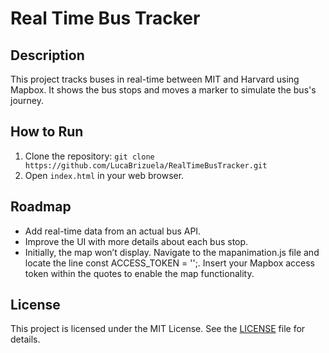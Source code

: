 # Real Time Bus Tracker

## Description
This project tracks buses in real-time between MIT and Harvard using Mapbox. It shows the bus stops and moves a marker to simulate the bus's journey.

## How to Run
1. Clone the repository: `git clone https://github.com/LucaBrizuela/RealTimeBusTracker.git`
2. Open `index.html` in your web browser.

## Roadmap
- Add real-time data from an actual bus API.
- Improve the UI with more details about each bus stop.
- Initially, the map won’t display. Navigate to the mapanimation.js file and locate the line const ACCESS_TOKEN = '';. Insert your Mapbox access token within the quotes to enable the map functionality.

## License
This project is licensed under the MIT License. See the [LICENSE](LICENSE) file for details.
